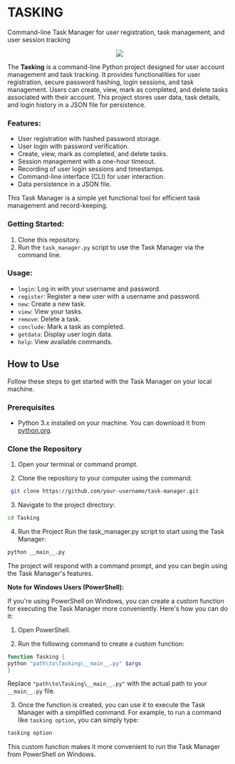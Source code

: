 # TASKING 
Command-line Task Manager for user registration, task management, and user session tracking

<div align="center">
   <img src="https://github.com/Daniel-Alvarenga/Tasking/assets/128755697/536a5bea-212a-4484-88f2-cdaac00a90c2"/>
</div>

The **Tasking** is a command-line Python project designed for user account management and task tracking. It provides functionalities for user registration, secure password hashing, login sessions, and task management. Users can create, view, mark as completed, and delete tasks associated with their account. This project stores user data, task details, and login history in a JSON file for persistence.

### Features:
- User registration with hashed password storage.
- User login with password verification.
- Create, view, mark as completed, and delete tasks.
- Session management with a one-hour timeout.
- Recording of user login sessions and timestamps.
- Command-line interface (CLI) for user interaction.
- Data persistence in a JSON file.

This Task Manager is a simple yet functional tool for efficient task management and record-keeping.

### Getting Started:
1. Clone this repository.
2. Run the `task_manager.py` script to use the Task Manager via the command line.

### Usage:
- `login`: Log in with your username and password.
- `register`: Register a new user with a username and password.
- `new`: Create a new task.
- `view`: View your tasks.
- `remove`: Delete a task.
- `conclude`: Mark a task as completed.
- `getdata`: Display user login data.
- `help`: View available commands.

## How to Use

Follow these steps to get started with the Task Manager on your local machine.

### Prerequisites

- Python 3.x installed on your machine. You can download it from [python.org](https://www.python.org/downloads/).

### Clone the Repository

1. Open your terminal or command prompt.

2. Clone the repository to your computer using the command:

```bash
 git clone https://github.com/your-username/task-manager.git
```
3. Navigate to the project directory:
```bash
cd Tasking
```

4. Run the Project
    Run the task_manager.py script to start using the Task Manager:
```bash
python __main__.py
```

The project will respond with a command prompt, and you can begin using the Task Manager's features.

**Note for Windows Users (PowerShell):**

If you're using PowerShell on Windows, you can create a custom function for executing the Task Manager more conveniently. Here's how you can do it:

1. Open PowerShell.

2. Run the following command to create a custom function:

```powershell
function Tasking {
python "path\to\Tasking\__main__.py" $args
}
```

Replace `"path\to\Tasking\__main__.py"` with the actual path to your `__main__.py` file.

3. Once the function is created, you can use it to execute the Task Manager with a simplified command. For example, to run a command like `tasking option`, you can simply type:

```powershell
tasking option
```
This custom function makes it more convenient to run the Task Manager from PowerShell on Windows.
